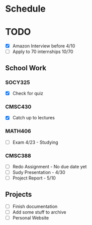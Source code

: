 # Schedule
# TODO
- [X] Amazon Interview before 4/10
- [ ] Apply to 70 internships 10/70

## School Work
### SOCY325
- [X] Check for quiz

### CMSC430
- [X] Catch up to lectures 
  
### MATH406
- [ ] Exam 4/23 - Studying

### CMSC388
- [ ] Redo Assignment - No due date yet
- [ ] Sudy Presentation - 4/30
- [ ] Project Report - 5/10

## Projects
- [ ] Finish documentation 
- [ ] Add some stuff to archive
- [ ] Personal Website

